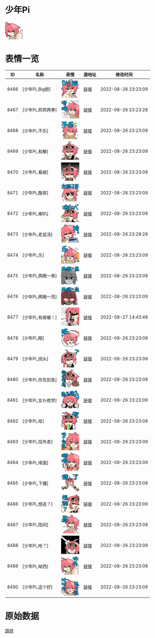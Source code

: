 # 少年Pi

<img src="./cover.png" height="60" alt="cover" />

# 表情一览

|ID|名称|表情|源地址|修改时间|
|----|----|----|----|----|
|8466|[少年Pi_Big胆]|<img src="./pic/008466_%5B少年Pi_Big胆%5D.png" height="60" alt="Big胆"/>|[链接](http://i0.hdslb.com/bfs/emote/76a37daa8162b5c88411fe5621078fe188114bf9.png)|2022-08-26 23:23:09|
|8467|[少年Pi_邦邦两拳]|<img src="./pic/008467_%5B少年Pi_邦邦两拳%5D.png" height="60" alt="邦邦两拳"/>|[链接](http://i0.hdslb.com/bfs/emote/a871d8d5485596376cefbf6b46b57b396abd78da.png)|2022-08-26 23:23:28|
|8468|[少年Pi_不乐]|<img src="./pic/008468_%5B少年Pi_不乐%5D.png" height="60" alt="不乐"/>|[链接](http://i0.hdslb.com/bfs/emote/e7a500448ef958a3bdd221ffdb2dcbc482bde840.png)|2022-08-26 23:23:09|
|8469|[少年Pi_和解]|<img src="./pic/008469_%5B少年Pi_和解%5D.png" height="60" alt="和解"/>|[链接](http://i0.hdslb.com/bfs/emote/2136fe2286066df68023ec5d16f3913d7a197e5c.png)|2022-08-26 23:23:09|
|8470|[少年Pi_看破]|<img src="./pic/008470_%5B少年Pi_看破%5D.png" height="60" alt="看破"/>|[链接](http://i0.hdslb.com/bfs/emote/afa94247f28017b085f8d02b00dfa4a2e91ba5d1.png)|2022-08-26 23:23:09|
|8471|[少年Pi_酷哥]|<img src="./pic/008471_%5B少年Pi_酷哥%5D.png" height="60" alt="酷哥"/>|[链接](http://i0.hdslb.com/bfs/emote/db4df0a29bbe440b0ee5dc14b156f564d4d03ed0.png)|2022-08-26 23:23:09|
|8472|[少年Pi_喇叭]|<img src="./pic/008472_%5B少年Pi_喇叭%5D.png" height="60" alt="喇叭"/>|[链接](http://i0.hdslb.com/bfs/emote/9afe3fcf5074b9832caf03d11e89205c1eaf286d.png)|2022-08-26 23:23:09|
|8473|[少年Pi_老鼠汤]|<img src="./pic/008473_%5B少年Pi_老鼠汤%5D.png" height="60" alt="老鼠汤"/>|[链接](http://i0.hdslb.com/bfs/emote/4de292d6d716695e9c47a379e985060ffe79f7d0.png)|2022-08-26 23:28:28|
|8474|[少年Pi_乐]|<img src="./pic/008474_%5B少年Pi_乐%5D.png" height="60" alt="乐"/>|[链接](http://i0.hdslb.com/bfs/emote/bb6b7ac11b882cc5b8e9eb18aa394314fee2efc3.png)|2022-08-26 23:23:09|
|8475|[少年Pi_两眼一黑]|<img src="./pic/008475_%5B少年Pi_两眼一黑%5D.png" height="60" alt="两眼一黑"/>|[链接](http://i0.hdslb.com/bfs/emote/f5fbc24ce6e0990820269094e4aca167569fb3af.png)|2022-08-26 23:23:09|
|8476|[少年Pi_两眼一亮]|<img src="./pic/008476_%5B少年Pi_两眼一亮%5D.png" height="60" alt="两眼一亮"/>|[链接](http://i0.hdslb.com/bfs/emote/a6cc82d0fd4a2b523a066a64a770e51129fed5be.png)|2022-08-26 23:23:09|
|8477|[少年Pi_有蟑螂！]|<img src="./pic/008477_%5B少年Pi_有蟑螂！%5D.png" height="60" alt="有蟑螂！"/>|[链接](http://i0.hdslb.com/bfs/emote/281017f150b758a1c8e73db64a454617b3865d66.png)|2022-08-27 14:43:48|
|8478|[少年Pi_眠]|<img src="./pic/008478_%5B少年Pi_眠%5D.png" height="60" alt="眠"/>|[链接](http://i0.hdslb.com/bfs/emote/f60922a9fef779b68090b4aad057d1c8b10f73e6.png)|2022-08-26 23:23:09|
|8479|[少年Pi_挠头]|<img src="./pic/008479_%5B少年Pi_挠头%5D.png" height="60" alt="挠头"/>|[链接](http://i0.hdslb.com/bfs/emote/4746040f69336aeb0d878b6ea5fc4c5e5ba2ec8f.png)|2022-08-26 23:23:09|
|8480|[少年Pi_你先别急]|<img src="./pic/008480_%5B少年Pi_你先别急%5D.png" height="60" alt="你先别急"/>|[链接](http://i0.hdslb.com/bfs/emote/bf5b29aa46ff77fb2e2b2108cd1bf55c7d6bd7ad.png)|2022-08-26 23:23:09|
|8481|[少年Pi_女仆绝学]|<img src="./pic/008481_%5B少年Pi_女仆绝学%5D.png" height="60" alt="女仆绝学"/>|[链接](http://i0.hdslb.com/bfs/emote/44282140c9c8dd8373ada322260d45be9c98773b.png)|2022-08-26 23:23:09|
|8482|[少年Pi_呕]|<img src="./pic/008482_%5B少年Pi_呕%5D.png" height="60" alt="呕"/>|[链接](http://i0.hdslb.com/bfs/emote/0ae52359993b3a6c503df05d6e93df74e6b31df2.png)|2022-08-26 23:23:09|
|8483|[少年Pi_恰外卖]|<img src="./pic/008483_%5B少年Pi_恰外卖%5D.png" height="60" alt="恰外卖"/>|[链接](http://i0.hdslb.com/bfs/emote/6b53a64866f217eef91a2400759aa54c89c2700f.png)|2022-08-26 23:23:09|
|8484|[少年Pi_嗦面]|<img src="./pic/008484_%5B少年Pi_嗦面%5D.png" height="60" alt="嗦面"/>|[链接](http://i0.hdslb.com/bfs/emote/41335c729c2b350d264e83c7e0d07bc7a6066221.png)|2022-08-26 23:23:09|
|8485|[少年Pi_下播]|<img src="./pic/008485_%5B少年Pi_下播%5D.png" height="60" alt="下播"/>|[链接](http://i0.hdslb.com/bfs/emote/ea1f1ad965215e90bbcb06df6fdcac3f85056e05.png)|2022-08-26 23:23:09|
|8486|[少年Pi_想逃？]|<img src="./pic/008486_%5B少年Pi_想逃？%5D.png" height="60" alt="想逃？"/>|[链接](http://i0.hdslb.com/bfs/emote/b60527bbb985f93e817a348aee86d1e891dcaca3.png)|2022-08-26 23:23:09|
|8487|[少年Pi_阳间]|<img src="./pic/008487_%5B少年Pi_阳间%5D.png" height="60" alt="阳间"/>|[链接](http://i0.hdslb.com/bfs/emote/d07452b160ed15f0b8d7ecddbf29ada354df6939.png)|2022-08-26 23:23:09|
|8488|[少年Pi_吔？]|<img src="./pic/008488_%5B少年Pi_吔？%5D.png" height="60" alt="吔？"/>|[链接](http://i0.hdslb.com/bfs/emote/8a1422ef21f83398552ed6a6150e16a94a4b88ff.png)|2022-08-26 23:23:09|
|8489|[少年Pi_呦西]|<img src="./pic/008489_%5B少年Pi_呦西%5D.png" height="60" alt="呦西"/>|[链接](http://i0.hdslb.com/bfs/emote/561e9ef344f02338ad7f5ef37c049e4da9ac4e25.png)|2022-08-26 23:23:09|
|8490|[少年Pi_这个好]|<img src="./pic/008490_%5B少年Pi_这个好%5D.png" height="60" alt="这个好"/>|[链接](http://i0.hdslb.com/bfs/emote/7c7b1460674636bf823c0811a069ff7517972b5c.png)|2022-08-26 23:23:09|

# 原始数据

[跳转](./raw.json)

